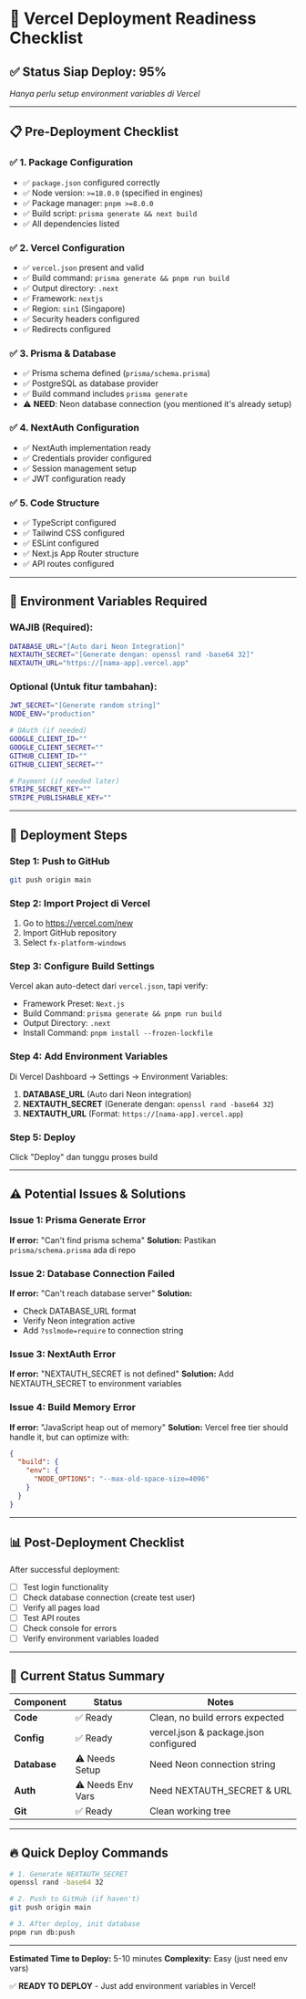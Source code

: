 # 🚀 Vercel Deployment Readiness Checklist

## ✅ **Status Siap Deploy: 95%**
*Hanya perlu setup environment variables di Vercel*

---

## 📋 **Pre-Deployment Checklist**

### ✅ **1. Package Configuration**
- ✅ `package.json` configured correctly
- ✅ Node version: `>=18.0.0` (specified in engines)
- ✅ Package manager: `pnpm >=8.0.0`
- ✅ Build script: `prisma generate && next build`
- ✅ All dependencies listed

### ✅ **2. Vercel Configuration**
- ✅ `vercel.json` present and valid
- ✅ Build command: `prisma generate && pnpm run build`
- ✅ Output directory: `.next`
- ✅ Framework: `nextjs`
- ✅ Region: `sin1` (Singapore)
- ✅ Security headers configured
- ✅ Redirects configured

### ✅ **3. Prisma & Database**
- ✅ Prisma schema defined (`prisma/schema.prisma`)
- ✅ PostgreSQL as database provider
- ✅ Build command includes `prisma generate`
- ⚠️ **NEED**: Neon database connection (you mentioned it's already setup)

### ✅ **4. NextAuth Configuration**
- ✅ NextAuth implementation ready
- ✅ Credentials provider configured
- ✅ Session management setup
- ✅ JWT configuration ready

### ✅ **5. Code Structure**
- ✅ TypeScript configured
- ✅ Tailwind CSS configured
- ✅ ESLint configured
- ✅ Next.js App Router structure
- ✅ API routes configured

---

## 🔐 **Environment Variables Required**

### **WAJIB (Required):**
```bash
DATABASE_URL="[Auto dari Neon Integration]"
NEXTAUTH_SECRET="[Generate dengan: openssl rand -base64 32]"
NEXTAUTH_URL="https://[nama-app].vercel.app"
```

### **Optional (Untuk fitur tambahan):**
```bash
JWT_SECRET="[Generate random string]"
NODE_ENV="production"

# OAuth (if needed)
GOOGLE_CLIENT_ID=""
GOOGLE_CLIENT_SECRET=""
GITHUB_CLIENT_ID=""
GITHUB_CLIENT_SECRET=""

# Payment (if needed later)
STRIPE_SECRET_KEY=""
STRIPE_PUBLISHABLE_KEY=""
```

---

## 🚀 **Deployment Steps**

### **Step 1: Push to GitHub**
```bash
git push origin main
```

### **Step 2: Import Project di Vercel**
1. Go to https://vercel.com/new
2. Import GitHub repository
3. Select `fx-platform-windows`

### **Step 3: Configure Build Settings**
Vercel akan auto-detect dari `vercel.json`, tapi verify:
- Framework Preset: `Next.js`
- Build Command: `prisma generate && pnpm run build`
- Output Directory: `.next`
- Install Command: `pnpm install --frozen-lockfile`

### **Step 4: Add Environment Variables**
Di Vercel Dashboard → Settings → Environment Variables:

1. **DATABASE_URL** (Auto dari Neon integration)
2. **NEXTAUTH_SECRET** (Generate dengan: `openssl rand -base64 32`)
3. **NEXTAUTH_URL** (Format: `https://[nama-app].vercel.app`)

### **Step 5: Deploy**
Click "Deploy" dan tunggu proses build

---

## ⚠️ **Potential Issues & Solutions**

### **Issue 1: Prisma Generate Error**
**If error:** "Can't find prisma schema"
**Solution:** Pastikan `prisma/schema.prisma` ada di repo

### **Issue 2: Database Connection Failed**
**If error:** "Can't reach database server"
**Solution:** 
- Check DATABASE_URL format
- Verify Neon integration active
- Add `?sslmode=require` to connection string

### **Issue 3: NextAuth Error**
**If error:** "NEXTAUTH_SECRET is not defined"
**Solution:** Add NEXTAUTH_SECRET to environment variables

### **Issue 4: Build Memory Error**
**If error:** "JavaScript heap out of memory"
**Solution:** Vercel free tier should handle it, but can optimize with:
```json
{
  "build": {
    "env": {
      "NODE_OPTIONS": "--max-old-space-size=4096"
    }
  }
}
```

---

## 📊 **Post-Deployment Checklist**

After successful deployment:

- [ ] Test login functionality
- [ ] Check database connection (create test user)
- [ ] Verify all pages load
- [ ] Test API routes
- [ ] Check console for errors
- [ ] Verify environment variables loaded

---

## 🎯 **Current Status Summary**

| Component | Status | Notes |
|-----------|--------|-------|
| **Code** | ✅ Ready | Clean, no build errors expected |
| **Config** | ✅ Ready | vercel.json & package.json configured |
| **Database** | ⚠️ Needs Setup | Need Neon connection string |
| **Auth** | ⚠️ Needs Env Vars | Need NEXTAUTH_SECRET & URL |
| **Git** | ✅ Ready | Clean working tree |

---

## 🔥 **Quick Deploy Commands**

```bash
# 1. Generate NEXTAUTH_SECRET
openssl rand -base64 32

# 2. Push to GitHub (if haven't)
git push origin main

# 3. After deploy, init database
pnpm run db:push
```

---

**Estimated Time to Deploy:** 5-10 minutes
**Complexity:** Easy (just need env vars)

✅ **READY TO DEPLOY** - Just add environment variables in Vercel!
